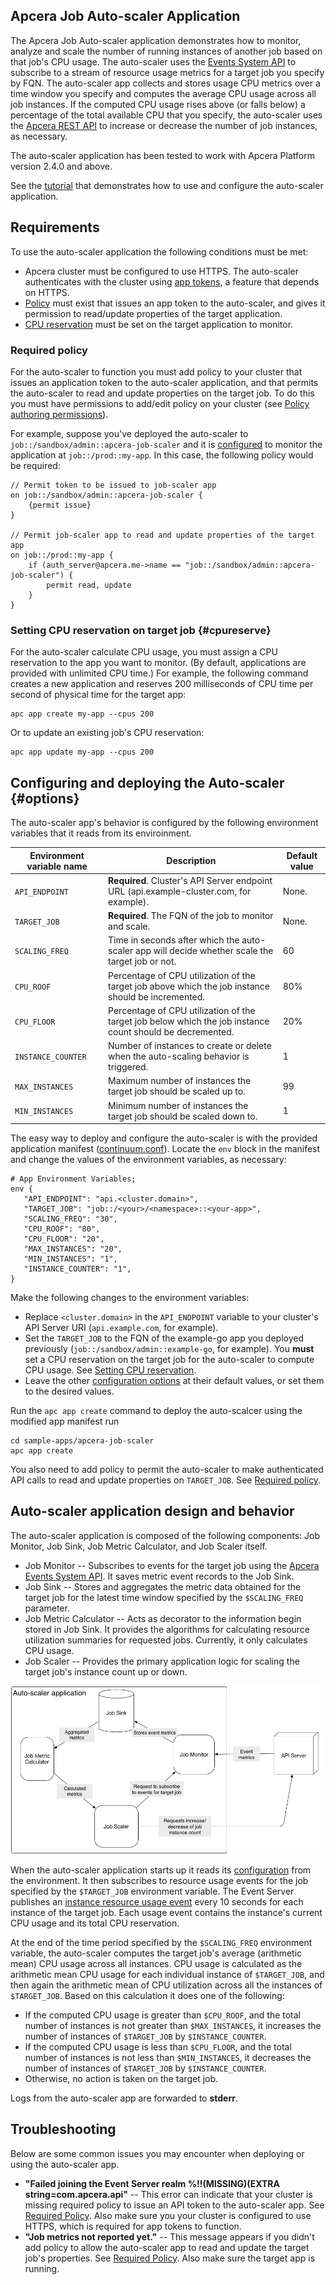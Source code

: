 ## Apcera Job Auto-scaler Application

The Apcera Job Auto-scaler application demonstrates how to monitor, analyze and scale the number of running instances of another job based on that job's CPU usage. The auto-scaler uses the [Events System API](http://docs.apcera.com/api/events-system-api/) to subscribe to a stream of resource usage metrics for a target job you specify by FQN. The auto-scaler app collects and stores usage CPU metrics over a time window you specify and computes the average CPU usage across all job instances.
If the computed CPU usage rises above (or falls below) a percentage of the total available CPU that you specify, the auto-scaler uses the [Apcera REST API](https://docs.apcera.com/api/apcera-api-endpoints/#put-v1jobsuuid) to increase or decrease the number of job instances, as necessary.

The auto-scaler application has been tested to work with Apcera Platform version 2.4.0 and above.

See the [tutorial](tutorial.md) that demonstrates how to use and configure the auto-scaler application.

## Requirements

To use the auto-scaler application the following conditions must be met:

* Apcera cluster must be configured to use HTTPS. The auto-scaler authenticates with the cluster using [app tokens](http://docs.apcera.com/jobs/app-token/#requirements), a feature that depends on HTTPS.
* [Policy](#requiredpolicy) must exist that issues an app token to the auto-scaler, and gives it permission to read/update properties of the target application.
* [CPU reservation](#cpureserve) must be set on the target application to monitor.

### Required policy

For the auto-scaler to function you must add policy to your cluster that issues an application token to the auto-scaler application, and that permits the auto-scaler to read and update properties on the target job. To do this you must have permissions to add/edit policy on your cluster (see [Policy authoring permissions](http://docs.apcera.com/policy/permissions/#policy-authoring-permissions)).

For example, suppose you've deployed the auto-scaler to `job::/sandbox/admin::apcera-job-scaler` and it is [configured](#options) to monitor the application at `job::/prod::my-app`. In this case, the following policy would be required:

    // Permit token to be issued to job-scaler app
    on job::/sandbox/admin::apcera-job-scaler {
        {permit issue}
    }

    // Permit job-scaler app to read and update properties of the target app
    on job::/prod::my-app {
        if (auth_server@apcera.me->name == "job::/sandbox/admin::apcera-job-scaler") {
            permit read, update
        }
    }

### Setting CPU reservation on target job {#cpureserve}

For the auto-scaler calculate CPU usage, you must assign a CPU reservation to the app you want to monitor. (By default, applications are provided with unlimited CPU time.) For example, the following command creates a new application and reserves 200 milliseconds of CPU time per second of physical time for the target app:

    apc app create my-app --cpus 200

Or to update an existing job's CPU reservation:

    apc app update my-app --cpus 200

## Configuring and deploying the Auto-scaler {#options}

The auto-scaler app's behavior is configured by the following environment variables that it reads from its enviroinment.

| Environment variable name | Description                                                                                                           | Default value |
| ------------------------- | --------------------------------------------------------------------------------------------------------------------- | ------------- |
| `API_ENDPOINT`            | **Required**. Cluster's API Server endpoint URL (api.example-cluster.com, for example).                                   | None.         |
| `TARGET_JOB`              | **Required**. The FQN of the job to monitor and scale.                                                                    | None.         |
| `SCALING_FREQ`            | Time in seconds after which the auto-scaler app will decide whether scale the target job or not.       | 60    |
| `CPU_ROOF`                | Percentage of CPU utilization of the target job above which the job instance should be incremented. | 80%           |
| `CPU_FLOOR`               | Percentage of CPU utilization of the target job below which the job instance count should be decremented. | 20%           |
| `INSTANCE_COUNTER`        | Number of instances to create or delete when the auto-scaling behavior is triggered.                          | 1             |
| `MAX_INSTANCES`           | Maximum number of instances the target job should be scaled up to.                                                    | 99            |
| `MIN_INSTANCES`           | Minimum number of instances the target job should be scaled down to.                                                  | 1             |

The easy way to deploy and configure the auto-scaler is with the provided application manifest ([continuum.conf](continuum.conf)). Locate the `env` block in the manifest and change the values of the environment variables, as necessary:

    # App Environment Variables;
    env {
       "API_ENDPOINT": "api.<cluster.domain>",
       "TARGET_JOB": "job::/<your>/<namespace>::<your-app>",
       "SCALING_FREQ": "30",
       "CPU_ROOF": "80",
       "CPU_FLOOR": "20",
       "MAX_INSTANCES": "20",
       "MIN_INSTANCES": "1",
       "INSTANCE_COUNTER": "1",
    }

Make the following changes to the environment variables:

* Replace `<cluster.domain>` in the `API_ENDPOINT` variable to your cluster's API Server URI (`api.example.com`, for example).
* Set the `TARGET_JOB` to the FQN of the example-go app you deployed previously (`job::/sandbox/admin::example-go`, for example). You **must** set a CPU reservation on the target job for the auto-scaler to compute CPU usage. See [Setting CPU reservation](#cpureserve).
* Leave the other [configuration options](#options) at their default values, or set them to the desired values.

Run the `apc app create` command to deploy the auto-scalcer using the modified app manifest run

    cd sample-apps/apcera-job-scaler
    apc app create

You also need to add policy to permit the auto-scaler to make authenticated API calls to read and update properties on `TARGET_JOB`. See [Required policy]().

## Auto-scaler application design and behavior

The auto-scaler application is composed of the following components: Job Monitor, Job Sink, Job Metric Calculator, and Job Scaler itself.

* Job Monitor -- Subscribes to events for the target job using the [Apcera Events System API](https://docs.apcera.com/api/events-system-api/). It saves metric event records to the Job Sink.
* Job Sink -- Stores and aggregates the metric data obtained for the target job for the latest time window specified by the `$SCALING_FREQ` parameter.
* Job Metric Calculator -- Acts as decorator to the information begin stored in Job Sink. It provides the algorithms for calculating resource utilization summaries for requested jobs. Currently, it only calculates CPU usage.
* Job Scaler -- Provides the primary application logic for scaling the target job's instance count up or down.

![scaler](architecture.png)

When the auto-scaler application starts up it reads its [configuration](#options) from the environment. It then subscribes to resource usage events for the job specified by the `$TARGET_JOB` environment variable. The Event Server publishes an [instance resource usage event](http://docs.apcera.com/api/event-object-reference/#instance-metric-events) every 10 seconds for each instance of the target job. Each usage event contains the instance's current CPU usage and its total CPU reservation.

At the end of the time period specified by the `$SCALING_FREQ` environment variable, the auto-scaler computes the target job's average (arithmetic mean) CPU usage across all instances. CPU usage is calculated as the arithmetic mean CPU usage for each individual instance of `$TARGET_JOB`, and then again the arithmetic mean of CPU utilization across all the instances of `$TARGET_JOB`. Based on this calculation it does one of the following:

- If the computed CPU usage is greater than `$CPU_ROOF`, and the total number of instances is not greater than `$MAX_INSTANCES`, it increases the number of instances of `$TARGET_JOB` by `$INSTANCE_COUNTER`.
- If the computed CPU usage is less than `$CPU_FLOOR`, and the total number of instances is not less than `$MIN_INSTANCES`, it decreases the number of instances of `$TARGET_JOB` by `$INSTANCE_COUNTER`.
- Otherwise, no action is taken on the target job.

Logs from the auto-scaler app are forwarded to **stderr**.


## Troubleshooting

Below are some common issues you may encounter when deploying or using the auto-scaler app.

* **"Failed joining the Event Server realm %!!(MISSING)(EXTRA string=com.apcera.api"** -- This error can indicate that your cluster is missing required policy to issue an API token to the auto-scaler app. See [Required Policy](#requiredpolicy). Also make sure you your cluster is configured to use HTTPS, which is required for app tokens to function.
* **"Job metrics not reported yet."** -- This message appears if you didn't add policy to allow the auto-scaler app to read and update the target job's properties. See [Required Policy](#requiredpolicy). Also make sure the target app is running.


